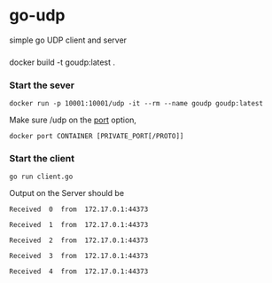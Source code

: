 # go-udp
simple go UDP client and server

### 
docker build -t goudp:latest . 

### Start the sever
`docker run -p 10001:10001/udp -it --rm --name goudp goudp:latest`

Make sure /udp on the [port](https://docs.docker.com/engine/reference/commandline/port/) option,
    
    docker port CONTAINER [PRIVATE_PORT[/PROTO]]


### Start the client
`go run client.go`

Output on the Server should be 

    Received  0  from  172.17.0.1:44373

    Received  1  from  172.17.0.1:44373

    Received  2  from  172.17.0.1:44373

    Received  3  from  172.17.0.1:44373

    Received  4  from  172.17.0.1:44373

